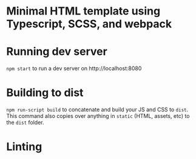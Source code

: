 # Minimal HTML template using Typescript, SCSS, and webpack

# Running dev server
`npm start` to run a dev server on http://localhost:8080

# Building to dist
`npm run-script build` to concatenate and build your JS and CSS to `dist`. This command also copies over anything in `static` (HTML, assets, etc) to the `dist` folder.

# Linting
